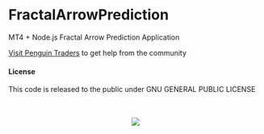 FractalArrowPrediction
======================

MT4 + Node.js Fractal Arrow Prediction Application

[Visit Penguin Traders](http://penguintraders.com/groups/fractal-arrow-prediction/) to get help from the community


#### License
This code is released to the public under GNU GENERAL PUBLIC LICENSE

<p align="center"><br /><br />
<img src="https://raw.githubusercontent.com/PenguinTraders/MT4-Node.js/master/penguin-traders.png" />
</p>
